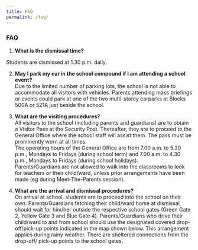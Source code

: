 ```yaml
---
title: FAQ
permalink: /faq/
---
```

### **FAQ**

1. **What is the dismissal time?**

Students are dismissed at 1.30 p.m. daily.

2. **May I park my car in the school compound if I am attending a school event?**  
Due to the limited number of parking lots, the school is not able to accommodate all visitors with vehicles. Parents attending mass briefings or events could park at one of the two multi-storey carparks at Blocks 500A or 521A just beside the school. 

3. **What are the visiting procedures?**  
All visitors to the school (including parents and guardians) are to obtain a Visitor Pass at the Security Post. Thereafter, they are to proceed to the General Office where the school staff will assist them. The pass must be prominently worn at all times.  
The operating hours of the General Office are from 7.00 a.m. to 5.30 p.m., Mondays to Fridays (during school term) and 7.00 a.m. to 4.30 p.m., Mondays to Fridays (during school holidays).  
Parents/Guardians are not allowed to walk into the classrooms to look for teachers or their child/ward, unless prior arrangements have been made (eg during Meet-The-Parents session). 

4. **What are the arrival and dismissal procedures?**  
On arrival at school, students are to proceed into the school on their own. Parents/Guardians fetching their child/ward home at dismissal, should wait for him/her outside the respective school gates (Green Gate 2, Yellow Gate 3 and Blue Gate 4). Parents/Guardians who drive their child/ward to and from school should use the designated covered drop-off/pick-up points indicated in the map shown below. This arrangement applies during rainy weather. There are sheltered connections from the drop-off/ pick-up points to the school gates.